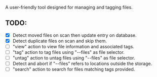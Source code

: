 A user-friendly tool designed for managing and tagging files.

## TODO:

- [x] Detect moved files on scan then update entry on database.
- [x] Detect duplicate files on scan and skip them.
- [ ] "view" action to view file information and associated tags.
- [ ] "tag" action to tag files using "--files" as file selector.
- [ ] "untag" action to untag files using "--files" as file selector.
- [ ] Detect and abort if "--files" refers to locations outside the storage.
- [ ] "search" action to search for files matching tags provided.

